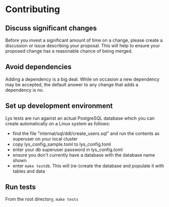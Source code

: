 # Contributing

## Discuss significant changes

Before you invest a significant amount of time on a change, please create a discussion or issue describing your proposal. This will help to ensure your proposed change has a reasonable chance of being merged.

## Avoid dependencies

Adding a dependency is a big deal. While on occasion a new dependency may be accepted, the default answer to any change that adds a dependency is no.

## Set up development environment

Lys tests are run against an actual PostgreSQL database which you can create automatically on a Linux system as follows:
* find the file "internal/sql/ddl/create_users.sql" and run the contents as superuser on your local cluster
* copy lys_config_sample.toml to lys_config.toml
* enter your db superuser password in lys_config.toml
* ensure you don't currently have a database with the database name shown
* enter `make testdb`. This will (re-)create the database and populate it with tables and data

## Run tests

From the root directory, `make tests`